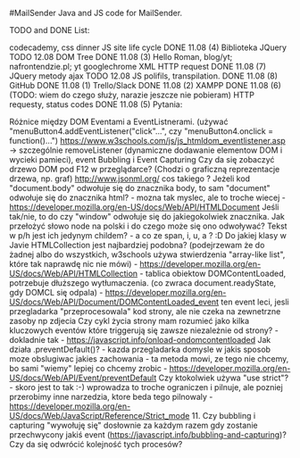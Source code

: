 #MailSender
Java and JS code for MailSender.

TODO and DONE List:

codecademy, css dinner
JS site life cycle DONE 11.08 (4)
Biblioteka JQuery TODO 12.08
DOM Tree DONE 11.08 (3)
Hello Roman, blog/yt; nafrontendzie.pl; yt googlechrome
XML HTTP request DONE 11.08 (7)
JQuery metody ajax TODO 12.08
JS polifils, transpilation. DONE 11.08 (8)
GitHub DONE 11.08 (1)
Trello/Slack DONE 11.08 (2)
XAMPP DONE 11.08 (6) (TODO: wiem do czego służy, narazie jeszcze nie pobieram)
HTTP requesty, status codes DONE 11.08 (5)
Pytania:

Różnice między DOM Eventami a EventListnerami. (używać "menuButton4.addEventListener("click"...", czy "menuButton4.onclick = function()...") https://www.w3schools.com/js/js_htmldom_eventlistener.asp -> szczególnie removeListener (dynamiczne dodawanie elementow DOM i wycieki pamieci), event Bubbling i Event Capturing
Czy da się zobaczyć drzewo DOM pod F12 w przeglądarce? (Chodzi o graficzną reprezentacje drzewa, np. graf) http://www.jsonml.org/ cos takiego ?
Jeżeli kod "document.body" odwołuje się do znacznika body, to sam "document" odwołuje się do znacznika html? - mozna tak myslec, ale to troche wiecej - https://developer.mozilla.org/en-US/docs/Web/API/HTMLDocument Jeśli tak/nie, to do czy "window" odwołuje się do jakiegokolwiek znacznika.
Jak przełożyć słowo node na polski i do czego może się ono odwoływać?
Tekst w p/h jest ich jedynym childem? - a co ze span, i, u, a ? :D
Do jakiej klasy w Javie HTMLCollection jest najbardziej podobna? (podejrzewam że do żadnej albo do wszystkich, w3schools używa stwierdzenia "array-like list", które tak naprawdę nic nie mówi) - https://developer.mozilla.org/en-US/docs/Web/API/HTMLCollection - tablica obiektow
DOMContentLoaded, potrzebuje dłuższego wytłumaczenia. (co zwraca document.readyState, gdy DOMCL się odpala) - https://developer.mozilla.org/en-US/docs/Web/API/Document/DOMContentLoaded_event ten event leci, jesli przegladarka "przeprocesowala" kod strony, ale nie czeka na zewnetrzne zasoby np zdjecia
Czy cykl życia strony mam rozumieć jako kilka kluczowych eventów które triggerują się zawsze niezależnie od strony? - dokladnie tak - https://javascript.info/onload-ondomcontentloaded
Jak działa .preventDefault()? - kazda przegladarka domysle w jakis sposob moze obslugiwac jakies zachowania - ta metoda mowi, ze tego nie chcemy, bo sami "wiemy" lepiej co chcemy zrobic - https://developer.mozilla.org/en-US/docs/Web/API/Event/preventDefault
Czy ktokolwiek używa "use strict"? - skoro jest to tak :-) wprowadza to troche ograniczen i pilnuje, ale pozniej przerobimy inne narzedzia, ktore beda tego pilnowaly - https://developer.mozilla.org/en-US/docs/Web/JavaScript/Reference/Strict_mode
11. Czy bubbling i capturing "wywołuję się" dosłownie za każdym razem gdy zostanie przechwycony jakiś event (https://javascript.info/bubbling-and-capturing)? Czy da się odwrócić kolejność tych procesów?